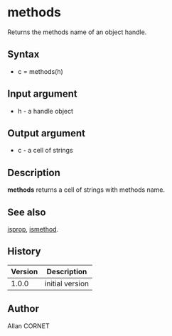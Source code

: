 

# methods

Returns the methods name of an object handle.

## Syntax

- c = methods(h)

## Input argument

 - h - a handle object

## Output argument

 - c - a cell of strings

## Description

<b>methods</b> returns a cell of strings with methods name.

## See also

[isprop](isprop.md), [ismethod](ismethod.md).
## History

|Version|Description|
|------|------|
|1.0.0|initial version|


## Author

Allan CORNET



